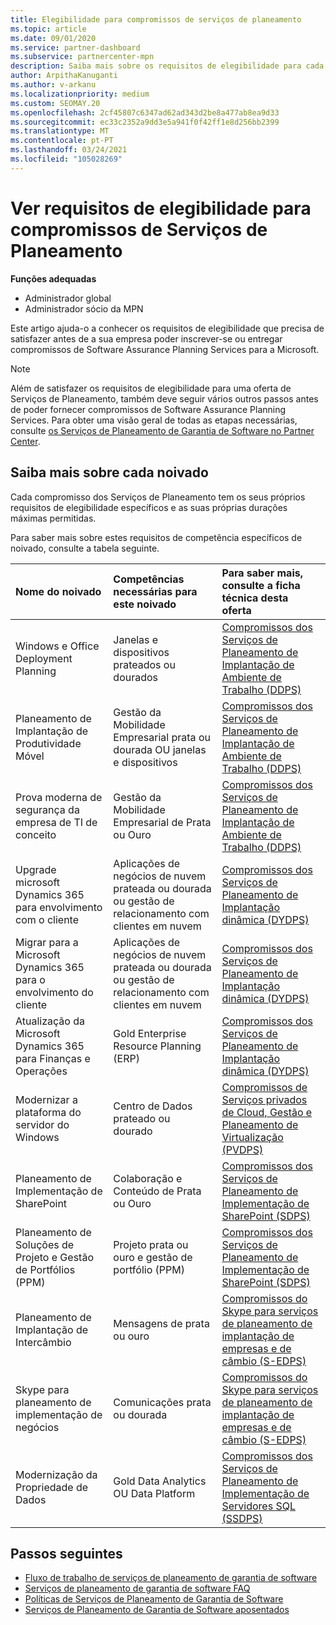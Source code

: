 ```yaml
---
title: Elegibilidade para compromissos de serviços de planeamento
ms.topic: article
ms.date: 09/01/2020
ms.service: partner-dashboard
ms.subservice: partnercenter-mpn
description: Saiba mais sobre os requisitos de elegibilidade para cada compromisso de Software Assurance Planning Services que uma empresa pode querer oferecer aos clientes empresariais.
author: ArpithaKanuganti
ms.author: v-arkanu
ms.localizationpriority: medium
ms.custom: SEOMAY.20
ms.openlocfilehash: 2cf45807c6347ad62ad343d2be8a477ab8ea9d33
ms.sourcegitcommit: ec33c2352a9dd3e5a941f0f42ff1e8d256bb2399
ms.translationtype: MT
ms.contentlocale: pt-PT
ms.lasthandoff: 03/24/2021
ms.locfileid: "105028269"
---
```

# <a name="view-eligibility-requirements-for-planning-services-engagements"></a>Ver requisitos de elegibilidade para compromissos de Serviços de Planeamento

**Funções adequadas**

- Administrador global
- Administrador sócio da MPN

Este artigo ajuda-o a conhecer os requisitos de elegibilidade que precisa de satisfazer antes de a sua empresa poder inscrever-se ou entregar compromissos de Software Assurance Planning Services para a Microsoft.

>[!NOTE]
> Além de satisfazer os requisitos de elegibilidade para uma oferta de Serviços de Planeamento, também deve seguir vários outros passos antes de poder fornecer compromissos de Software Assurance Planning Services. Para obter uma visão geral de todas as etapas necessárias, consulte [os Serviços de Planeamento de Garantia de Software no Partner Center](software-assurance-dps.md).

## <a name="learn-more-about-each-engagement"></a>Saiba mais sobre cada noivado

Cada compromisso dos Serviços de Planeamento tem os seus próprios requisitos de elegibilidade específicos e as suas próprias durações máximas permitidas.

Para saber mais sobre estes requisitos de competência específicos de noivado, consulte a tabela seguinte.

| Nome do noivado | Competências necessárias para este noivado | Para saber mais, consulte a ficha técnica desta oferta |
|:--- |:--- |:--- |
| Windows e Office Deployment Planning  | Janelas e dispositivos prateados ou dourados  |  [Compromissos dos Serviços de Planeamento de Implantação de Ambiente de Trabalho (DDPS)](https://go.microsoft.com/fwlink/?linkid=2116072)
| Planeamento de Implantação de Produtividade Móvel  | Gestão da Mobilidade Empresarial prata ou dourada OU janelas e dispositivos  | [Compromissos dos Serviços de Planeamento de Implantação de Ambiente de Trabalho (DDPS)](https://go.microsoft.com/fwlink/?linkid=2116072) |  
| Prova moderna de segurança da empresa de TI de conceito |  Gestão da Mobilidade Empresarial de Prata ou Ouro  | [Compromissos dos Serviços de Planeamento de Implantação de Ambiente de Trabalho (DDPS)](https://go.microsoft.com/fwlink/?linkid=2116072) |  
| Upgrade microsoft Dynamics 365 para envolvimento com o cliente  | Aplicações de negócios de nuvem prateada ou dourada ou gestão de relacionamento com clientes em nuvem  | [Compromissos dos Serviços de Planeamento de Implantação dinâmica (DYDPS)](https://go.microsoft.com/fwlink/?linkid=2116073)
| Migrar para a Microsoft Dynamics 365 para o envolvimento do cliente  | Aplicações de negócios de nuvem prateada ou dourada ou gestão de relacionamento com clientes em nuvem  | [Compromissos dos Serviços de Planeamento de Implantação dinâmica (DYDPS)](https://go.microsoft.com/fwlink/?linkid=2116073)
| Atualização da Microsoft Dynamics 365 para Finanças e Operações  | Gold Enterprise Resource Planning (ERP)  | [Compromissos dos Serviços de Planeamento de Implantação dinâmica (DYDPS)](https://go.microsoft.com/fwlink/?linkid=2116073)  |
| Modernizar a plataforma do servidor do Windows | Centro de Dados prateado ou dourado | [Compromissos de Serviços privados de Cloud, Gestão e Planeamento de Virtualização (PVDPS)](https://go.microsoft.com/fwlink/?linkid=2115982) |
| Planeamento de Implementação de SharePoint  | Colaboração e Conteúdo de Prata ou Ouro  | [Compromissos dos Serviços de Planeamento de Implementação de SharePoint (SDPS)](https://go.microsoft.com/fwlink/?linkid=2116074)  |
| Planeamento de Soluções de Projeto e Gestão de Portfólios (PPM)  | Projeto prata ou ouro e gestão de portfólio (PPM)  | [Compromissos dos Serviços de Planeamento de Implementação de SharePoint (SDPS)](https://go.microsoft.com/fwlink/?linkid=2116074)  |
| Planeamento de Implantação de Intercâmbio  | Mensagens de prata ou ouro  | [Compromissos do Skype para serviços de planeamento de implantação de empresas e de câmbio (S-EDPS)](https://go.microsoft.com/fwlink/?linkid=2116075)  |
Skype para planeamento de implementação de negócios  | Comunicações prata ou dourada  | [Compromissos do Skype para serviços de planeamento de implantação de empresas e de câmbio (S-EDPS)](https://go.microsoft.com/fwlink/?linkid=2116075)  |
| Modernização da Propriedade de Dados  | Gold Data Analytics OU Data Platform  | [Compromissos dos Serviços de Planeamento de Implementação de Servidores SQL (SSDPS)](https://go.microsoft.com/fwlink/?linkid=2116076)  |

## <a name="next-steps"></a>Passos seguintes

- [Fluxo de trabalho de serviços de planeamento de garantia de software](https://go.microsoft.com/fwlink/?linkid=2115983)
- [Serviços de planeamento de garantia de software FAQ](https://go.microsoft.com/fwlink/?linkid=2116077)
- [Políticas de Serviços de Planeamento de Garantia de Software](https://go.microsoft.com/fwlink/?linkid=2115984)
- [Serviços de Planeamento de Garantia de Software aposentados](https://query.prod.cms.rt.microsoft.com/cms/api/am/binary/RE4sln9)
